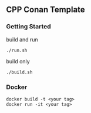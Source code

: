 ## CPP Conan Template

### Getting Started 

build and run

```
./run.sh
```

build only
```
./build.sh
```

### Docker
```
docker build -t <your tag>
docker run -it <your tag>
```
